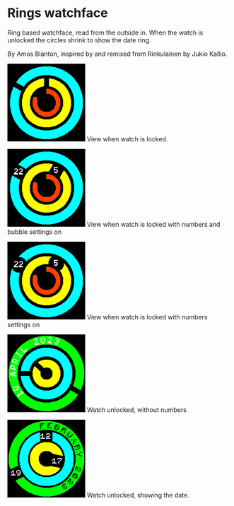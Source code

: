 # Rings watchface

Ring based watchface, read from the outside in. When the watch is unlocked the circles shrink to show the date ring.

By Amos Blanton, inspired by and remixed from Rinkulainen by Jukio Kallio.

![](screenshot1.png) 
View when watch is locked. 

![](screenshot4.png) 
View when watch is locked with numbers and bubble settings on

![](screenshot5.png) 
View when watch is locked with numbers settings on

![](screenshot3.png) 
Watch unlocked, without numbers 

![](screenshot2.png) 
Watch unlocked, showing the date.


